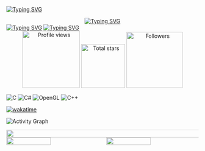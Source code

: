 <a href="https://git.io/typing-svg"><img src="https://readme-typing-svg.demolab.com?font=Fira+Code&weight=600&size=10&pause=1000&color=FFFFFF&background=FFFFFF00&center=true&vCenter=true&repeat=false&random=true&width=1000&lines=%C2%B0%C2%BA%C2%A4%C3%B8%2C%C2%B8%C2%B8%2C%C3%B8%C2%A4%C2%BA%C2%B0%60%C2%B0%C2%BA%C2%A4%C3%B8%2C%C2%B8%2C%C3%B8%C2%A4%C2%B0%C2%BA%C2%A4%C3%B8%2C%C2%B8%C2%B8%2C%C3%B8%C2%A4%C2%BA%C2%B0%60%C2%B0%C2%BA%C2%A4%C3%B8%2C%C2%B8%C2%B0%C2%BA%C2%A4%C3%B8%2C%C2%B8%C2%B8%2C%C3%B8%C2%A4%C2%BA%C2%B0%60%C2%B0%C2%BA%C2%A4%C3%B8%2C%C2%B8%2C%C3%B8%C2%A4%C2%B0%C2%BA%C2%A4%C3%B8%2C%C2%B8%C2%B8%2C%C3%B8%C2%A4%C2%BA%C2%B0%60%C2%B0%C2%BA%C2%A4%C3%B8%2C%C2%B8%C2%B0%C2%BA%C2%A4%C3%B8%2C%C2%B8%C2%B8%2C%C3%B8%C2%A4%C2%BA%C2%B0%60%C2%B0%C2%BA%C2%A4%C3%B8%2C%C2%B8%2C%C3%B8%C2%A4%C2%B0%C2%BA%C2%A4%C3%B8%2C%C2%B8%C2%B8%2C%C3%B8%C2%A4%C2%BA%C2%B0%60%C2%B0%C2%BA%C2%A4%C3%B8%2C%C2%B8%C2%B0%C2%BA%C2%A4%C3%B8%2C%C2%B8%C2%B8%2C%C3%B8%C2%A4%C2%BA%C2%B0%60%C2%B0%C2%BA%C2%A4%C3%B8%2C%C2%B8%2C%C3%B8%C2%A4%C2%B0%C2%BA%C2%A4%C3%B8%2C%C2%B8%C2%B8%2C%C3%B8%C2%A4%C2%BA%C2%B0%60%C2%B0%C2%BA%C2%A4%C3%B8%2C%C2%B8%C2%B0%C2%BA%C2%A4%C3%B8%2C%C2%B8%C2%B8%2C%C3%B8%C2%A4%C2%BA%C2%B0%60%C2%B0%C2%BA%C2%A4%C3%B8%2C%C2%B8%2C%C3%B8%C2%A4%C2%B0%C2%BA%C2%A4%C3%B8%2C%C2%B8%C2%B8%2C%C3%B8%C2%A4%C2%BA%C2%B0%60%C2%B0%C2%BA%C2%A4%C3%B8%2C%C2%B8%C2%B0%C2%BA%C2%A4%C3%B8%2C%C2%B8%C2%B8%2C%C3%B8%C2%A4%C2%BA%C2%B0%60%C2%B0%C2%BA%C2%A4%C3%B8%2C%C2%B8%2C%C3%B8%C2%A4%C2%B0%C2%BA%C2%A4%C3%B8%2C%C2%B8%C2%B8%2C%C3%B8%C2%A4%C2%BA%C2%B0%60%C2%B0%C2%BA%C2%A4%C3%B8%2C%C2%B8" alt="Typing SVG" /></a>
</h1>
<div align="center">
  <a href="https://git.io/typing-svg">
    <img src="https://readme-typing-svg.demolab.com?font=Fira+Code&weight=600&size=30&pause=1000&color=58A6FF&background=FFFFFF00&center=true&vCenter=true&width=435&lines=I'm+Muhammed+Emin+K%C4%B1ran." alt="Typing SVG" />
  </a>
</div>
<a href="https://git.io/typing-svg"><img src="https://readme-typing-svg.demolab.com?font=Fira+Code&weight=600&size=16&pause=1000&color=58A6FF&background=FFFFFF00&center=true&vCenter=true&repeat=false&width=600&lines=I%E2%80%99m+passionate+about+software+development+and+cybersecurity." alt="Typing SVG" /></a> 
<a href="https://git.io/typing-svg"><img src="https://readme-typing-svg.demolab.com?font=Fira+Code&weight=600&size=10&pause=1000&color=FFFFFF&background=FFFFFF00&center=true&vCenter=true&repeat=false&random=true&width=1000&lines=%C2%B0%C2%BA%C2%A4%C3%B8%2C%C2%B8%C2%B8%2C%C3%B8%C2%A4%C2%BA%C2%B0%60%C2%B0%C2%BA%C2%A4%C3%B8%2C%C2%B8%2C%C3%B8%C2%A4%C2%B0%C2%BA%C2%A4%C3%B8%2C%C2%B8%C2%B8%2C%C3%B8%C2%A4%C2%BA%C2%B0%60%C2%B0%C2%BA%C2%A4%C3%B8%2C%C2%B8%C2%B0%C2%BA%C2%A4%C3%B8%2C%C2%B8%C2%B8%2C%C3%B8%C2%A4%C2%BA%C2%B0%60%C2%B0%C2%BA%C2%A4%C3%B8%2C%C2%B8%2C%C3%B8%C2%A4%C2%B0%C2%BA%C2%A4%C3%B8%2C%C2%B8%C2%B8%2C%C3%B8%C2%A4%C2%BA%C2%B0%60%C2%B0%C2%BA%C2%A4%C3%B8%2C%C2%B8%C2%B0%C2%BA%C2%A4%C3%B8%2C%C2%B8%C2%B8%2C%C3%B8%C2%A4%C2%BA%C2%B0%60%C2%B0%C2%BA%C2%A4%C3%B8%2C%C2%B8%2C%C3%B8%C2%A4%C2%B0%C2%BA%C2%A4%C3%B8%2C%C2%B8%C2%B8%2C%C3%B8%C2%A4%C2%BA%C2%B0%60%C2%B0%C2%BA%C2%A4%C3%B8%2C%C2%B8%C2%B0%C2%BA%C2%A4%C3%B8%2C%C2%B8%C2%B8%2C%C3%B8%C2%A4%C2%BA%C2%B0%60%C2%B0%C2%BA%C2%A4%C3%B8%2C%C2%B8%2C%C3%B8%C2%A4%C2%B0%C2%BA%C2%A4%C3%B8%2C%C2%B8%C2%B8%2C%C3%B8%C2%A4%C2%BA%C2%B0%60%C2%B0%C2%BA%C2%A4%C3%B8%2C%C2%B8%C2%B0%C2%BA%C2%A4%C3%B8%2C%C2%B8%C2%B8%2C%C3%B8%C2%A4%C2%BA%C2%B0%60%C2%B0%C2%BA%C2%A4%C3%B8%2C%C2%B8%2C%C3%B8%C2%A4%C2%B0%C2%BA%C2%A4%C3%B8%2C%C2%B8%C2%B8%2C%C3%B8%C2%A4%C2%BA%C2%B0%60%C2%B0%C2%BA%C2%A4%C3%B8%2C%C2%B8%C2%B0%C2%BA%C2%A4%C3%B8%2C%C2%B8%C2%B8%2C%C3%B8%C2%A4%C2%BA%C2%B0%60%C2%B0%C2%BA%C2%A4%C3%B8%2C%C2%B8%2C%C3%B8%C2%A4%C2%B0%C2%BA%C2%A4%C3%B8%2C%C2%B8%C2%B8%2C%C3%B8%C2%A4%C2%BA%C2%B0%60%C2%B0%C2%BA%C2%A4%C3%B8%2C%C2%B8" alt="Typing SVG" /></a>
 <div align="center">
<a href="https://github.com/888KIRAN">
  <img width="150px" 
       src="https://komarev.com/ghpvc/?username=888KIRAN&label=Profile%20views&color=318CE7&style=for-the-badge" 
       alt="Profile views" /></a>
<a href="https://api.github-star-counter.workers.dev/user/888KIRAN">
  <img width="115px" 
       alt="Total stars" 
       title="Total stars on GitHub" 
       src="https://custom-icon-badges.herokuapp.com/badge/dynamic/json?logo=star&color=318CE7&labelColor=505050&label=Stars&style=for-the-badge&query=%24.stars&url=https://api.github-star-counter.workers.dev/user/888KIRAN" /></a>
<a href="https://github.com/JoshuaThadi?tab=followers">
  <img width="147px" 
       alt="Followers" 
       title="Follow me on GitHub" 
       src="https://custom-icon-badges.herokuapp.com/github/followers/888KIRAN?color=318CE7&labelColor=505050&style=for-the-badge&logo=person-add&label=Followers&logoColor=white" /></a>
 </div>


![C](https://img.shields.io/badge/-C-00599C?style=flat&logo=&logoColor=white)
![C#](https://img.shields.io/badge/-C%23-239120?style=flat&logo=c-sharp&logoColor=white)
![OpenGL](https://img.shields.io/badge/-OpenGL-5586A4?style=flat&logo=opengl&logoColor=white)
![C++](https://img.shields.io/badge/-C%2B%2B-00599C?style=flat&logo=cplusplus&logoColor=white)

[![wakatime](https://wakatime.com/badge/user/cef45e7a-ee97-4a47-a568-86349b210b0d.svg)](https://wakatime.com/@cef45e7a-ee97-4a47-a568-86349b210b0d)


![Activity Graph](https://github-readme-activity-graph.vercel.app/graph?username=888KIRAN&theme=github-dark)

<div style="display: flex; align-items: center; justify-content: center; gap: 20px;">
   <img src="https://wakatime.com/share/@888KIRAN/314aee72-39a1-4948-bc9b-51cbc8d0cd01.svg" style="width: 150%;">
  
</div>
<div style="display: flex; justify-content: space-between; gap: 20px;">
   <img src="https://wakatime.com/share/@888KIRAN/fc5966c6-6c63-47d8-894d-bbe04a14af5c.svg" style="width: 48%;">
   <img src="https://wakatime.com/share/@888KIRAN/82ee4fae-cf5c-4bfa-9005-fbf4bc287f4c.svg" style="width: 48%;">
</div>


